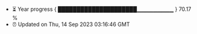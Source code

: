 - ⏳ Year progress { █████████████████████▁▁▁▁▁▁▁▁▁ } 70.17 %
- ⏰ Updated on Thu, 14 Sep 2023 03:16:46 GMT


